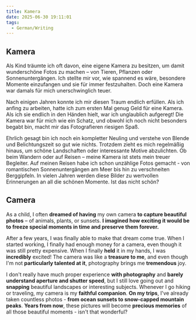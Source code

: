 ```yaml
---
title: Kamera
date: 2025-06-30 19:11:01
tags:
  - German/Writing
---
```


## Kamera

Als Kind träumte ich oft davon, eine eigene Kamera zu besitzen, um damit wunderschöne Fotos zu machen – von Tieren, Pflanzen oder Sonnenuntergängen. Ich stellte mir vor, wie spannend es wäre, besondere Momente einzufangen und sie für immer festzuhalten. Doch eine Kamera war damals für mich unerschwinglich teuer.

Nach einigen Jahren konnte ich mir diesen Traum endlich erfüllen. Als ich anfing zu arbeiten, hatte ich zum ersten Mal genug Geld für eine Kamera. Als ich sie endlich in den Händen hielt, war ich unglaublich aufgeregt! Die Kamera war für mich wie ein Schatz, und obwohl ich noch nicht besonders begabt bin, macht mir das Fotografieren riesigen Spaß.

Ehrlich gesagt bin ich noch ein kompletter Neuling und verstehe von Blende und Belichtungszeit so gut wie nichts. Trotzdem zieht es mich regelmäßig hinaus, um schöne Landschaften oder interessante Motive abzulichten. Ob beim Wandern oder auf Reisen – meine Kamera ist stets mein treuer Begleiter. Auf meinen Reisen habe ich schon unzählige Fotos gemacht - von romantischen Sonnenuntergängen am Meer bis hin zu verschneiten Berggipfeln. In vielen Jahren werden diese Bilder zu wertvollen Erinnerungen an all die schönen Momente. Ist das nicht schön?

## Camera

As a child, I often **dreamed of having** my own camera **to capture beautiful photos** – of animals, plants, or sunsets. **I imagined how exciting it would be to freeze special moments in time and preserve them forever.**

After a few years, I was finally able to make that dream come true. When I started working, I finally had enough money for a camera, even though it was still pretty expensive. When I finally **held** it in my hands, I was **incredibly** excited! The camera was like a **treasure to me**, and even though I'm not **particularly talented at it**, photography brings me **tremendous** joy.

I don't really have much proper experience **with photography** and **barely understand aperture and shutter speed**, but I still love going out and **snapping** beautiful landscapes or interesting subjects. Whenever I go hiking or traveling, my camera is my **faithful companion**. **On my trips**, I've already taken countless photos - **from ocean sunsets to snow-capped mountain peaks**. **Years from now**, these pictures will become **precious memories** of all those beautiful moments - isn't that wonderful?
